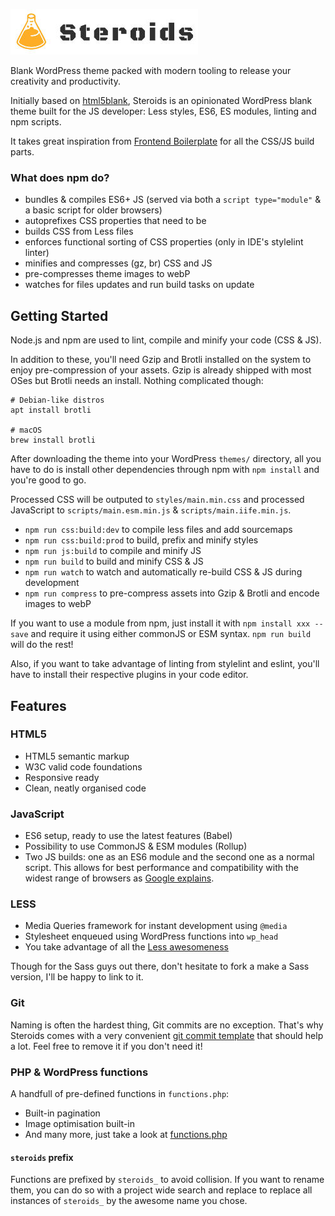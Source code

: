 ![Steroid's logo](https://github.com/Buzut/steroids/blob/master/img/logo.jpg)

Blank WordPress theme packed with modern tooling to release your creativity and productivity.

Initially based on [html5blank](http://html5blank.com), Steroids is an opinionated WordPress blank theme built for the JS developer: Less styles, ES6, ES modules, linting and npm scripts.

It takes great inspiration from [Frontend Boilerplate](https://github.com/Buzut/frontend-boilerplate/) for all the CSS/JS build parts.

### What does npm do?
* bundles & compiles ES6+ JS (served via both a `script type="module"` & a basic script for older browsers)
* autoprefixes CSS properties that need to be
* builds CSS from Less files
* enforces functional sorting of CSS properties (only in IDE's stylelint linter)
* minifies and compresses (gz, br) CSS and JS
* pre-compresses theme images to webP
* watches for files updates and run build tasks on update

## Getting Started
Node.js and npm are used to lint, compile and minify your code (CSS & JS).

In addition to these, you'll need Gzip and Brotli installed on the system to enjoy pre-compression of your assets. Gzip is already shipped with most OSes but Brotli needs an install. Nothing complicated though:

```
# Debian-like distros
apt install brotli

# macOS
brew install brotli
```

After downloading the theme into your WordPress `themes/` directory, all you have to do is install other dependencies through npm with `npm install` and you're good to go.

Processed CSS will be outputed to `styles/main.min.css` and processed JavaScript to `scripts/main.esm.min.js` & `scripts/main.iife.min.js`.

* `npm run css:build:dev` to compile less files and add sourcemaps
* `npm run css:build:prod` to build, prefix and minify styles
* `npm run js:build` to compile and minify JS
* `npm run build` to build and minify CSS & JS
* `npm run watch` to watch and automatically re-build CSS & JS during development
* `npm run compress` to pre-compress assets into Gzip & Brotli and encode images to webP

If you want to use a module from npm, just install it with `npm install xxx --save` and require it using either commonJS or ESM syntax. `npm run build` will do the rest!

Also, if you want to take advantage of linting from stylelint and eslint, you'll have to install their respective plugins in your code editor.

## Features

### HTML5
* HTML5 semantic markup
* W3C valid code foundations
* Responsive ready
* Clean, neatly organised code

### JavaScript
* ES6 setup, ready to use the latest features (Babel)
* Possibility to use CommonJS & ESM modules (Rollup)
* Two JS builds: one as an ES6 module and the second one as a normal script. This allows for best performance and compatibility with the widest range of browsers as [Google explains](https://developers.google.com/web/fundamentals/primers/modules).

### LESS
* Media Queries framework for instant development using `@media`
* Stylesheet enqueued using WordPress functions into `wp_head`
* You take advantage of all the [Less awesomeness](http://lesscss.org/)

Though for the Sass guys out there, don't hesitate to fork a make a Sass version, I'll be happy to link to it.

### Git
Naming is often the hardest thing, Git commits are no exception. That's why Steroids comes with a very convenient [git commit template](https://github.com/Buzut/git-emojis-hook) that should help a lot. Feel free to remove it if you don't need it!

### PHP & WordPress functions
A handfull of pre-defined functions in `functions.php`:
* Built-in pagination
* Image optimisation built-in
* And many more, just take a look at [functions.php](functions.php)

#### `steroids` prefix
Functions are prefixed by `steroids_` to avoid collision. If you want to rename them, you can do so with a project wide search and replace to replace all instances of `steroids_` by the awesome name you chose.
